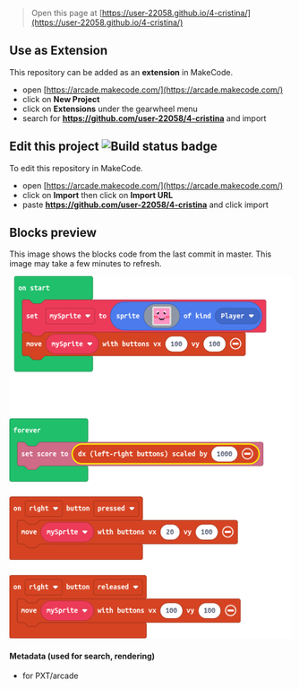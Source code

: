  


> Open this page at [https://user-22058.github.io/4-cristina/](https://user-22058.github.io/4-cristina/)

## Use as Extension

This repository can be added as an **extension** in MakeCode.

* open [https://arcade.makecode.com/](https://arcade.makecode.com/)
* click on **New Project**
* click on **Extensions** under the gearwheel menu
* search for **https://github.com/user-22058/4-cristina** and import

## Edit this project ![Build status badge](https://github.com/user-22058/4-cristina/workflows/MakeCode/badge.svg)

To edit this repository in MakeCode.

* open [https://arcade.makecode.com/](https://arcade.makecode.com/)
* click on **Import** then click on **Import URL**
* paste **https://github.com/user-22058/4-cristina** and click import

## Blocks preview

This image shows the blocks code from the last commit in master.
This image may take a few minutes to refresh.

![A rendered view of the blocks](https://github.com/user-22058/4-cristina/raw/master/.github/makecode/blocks.png)

#### Metadata (used for search, rendering)

* for PXT/arcade
<script src="https://makecode.com/gh-pages-embed.js"></script><script>makeCodeRender("{{ site.makecode.home_url }}", "{{ site.github.owner_name }}/{{ site.github.repository_name }}");</script>
